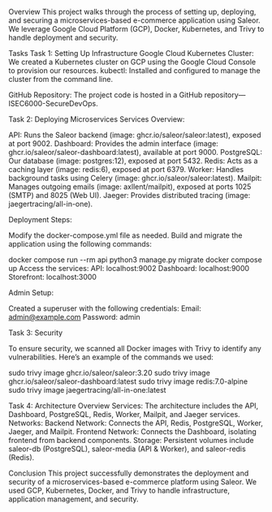 Overview
This project walks through the process of setting up, deploying, and securing a microservices-based e-commerce application using Saleor. We leverage Google Cloud Platform (GCP), Docker, Kubernetes, and Trivy to handle deployment and security.

Tasks
Task 1: Setting Up Infrastructure
Google Cloud Kubernetes Cluster: We created a Kubernetes cluster on GCP using the Google Cloud Console to provision our resources.
kubectl: Installed and configured to manage the cluster from the command line.

GitHub Repository: The project code is hosted in a GitHub repository—ISEC6000-SecureDevOps.

Task 2: Deploying Microservices
Services Overview:

API: Runs the Saleor backend (image: ghcr.io/saleor/saleor:latest), exposed at port 9002.
Dashboard: Provides the admin interface (image: ghcr.io/saleor/saleor-dashboard:latest), available at port 9000.
PostgreSQL: Our database (image: postgres:12), exposed at port 5432.
Redis: Acts as a caching layer (image: redis:6), exposed at port 6379.
Worker: Handles background tasks using Celery (image: ghcr.io/saleor/saleor:latest).
Mailpit: Manages outgoing emails (image: axllent/mailpit), exposed at ports 1025 (SMTP) and 8025 (Web UI).
Jaeger: Provides distributed tracing (image: jaegertracing/all-in-one).

Deployment Steps:

Modify the docker-compose.yml file as needed.
Build and migrate the application using the following commands:

docker compose run --rm api python3 manage.py migrate
docker compose up
Access the services:
API: localhost:9002
Dashboard: localhost:9000
Storefront: localhost:3000

Admin Setup:

Created a superuser with the following credentials:
Email: admin@example.com
Password: admin

Task 3: Security

To ensure security, we scanned all Docker images with Trivy to identify any vulnerabilities. Here’s an example of the commands we used:


sudo trivy image ghcr.io/saleor/saleor:3.20
sudo trivy image ghcr.io/saleor/saleor-dashboard:latest
sudo trivy image redis:7.0-alpine
sudo trivy image jaegertracing/all-in-one:latest

Task 4: Architecture Overview
Services: The architecture includes the API, Dashboard, PostgreSQL, Redis, Worker, Mailpit, and Jaeger services.
Networks:
Backend Network: Connects the API, Redis, PostgreSQL, Worker, Jaeger, and Mailpit.
Frontend Network: Connects the Dashboard, isolating frontend from backend components.
Storage: Persistent volumes include saleor-db (PostgreSQL), saleor-media (API & Worker), and saleor-redis (Redis).

Conclusion
This project successfully demonstrates the deployment and security of a microservices-based e-commerce platform using Saleor. We used GCP, Kubernetes, Docker, and Trivy to handle infrastructure, application management, and security.
